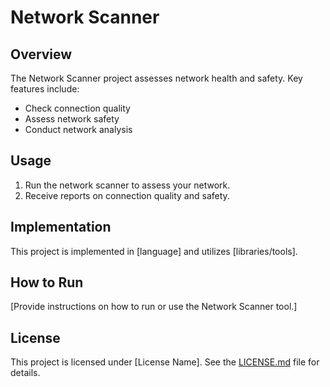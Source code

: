 # Network Scanner

## Overview
The Network Scanner project assesses network health and safety. Key features include:

- Check connection quality
- Assess network safety
- Conduct network analysis

## Usage
1. Run the network scanner to assess your network.
2. Receive reports on connection quality and safety.

## Implementation
This project is implemented in [language] and utilizes [libraries/tools].

## How to Run
[Provide instructions on how to run or use the Network Scanner tool.]

## License
This project is licensed under [License Name]. See the [LICENSE.md](LICENSE.md) file for details.

